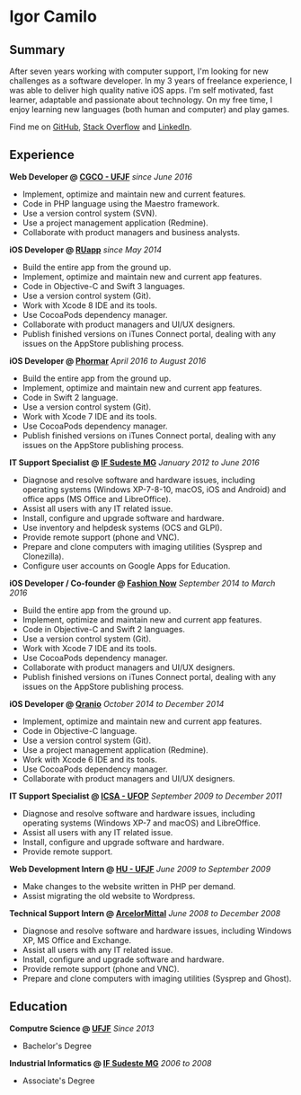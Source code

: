 ---
---

# Igor Camilo

## Summary

After seven years working with computer support, I'm looking for new challenges as a software developer. In my 3 years of freelance experience, I was able to deliver high quality native iOS apps. I'm self motivated, fast learner, adaptable and passionate about technology. On my free time, I enjoy learning new languages (both human and computer) and play games.

Find me on [GitHub](https://github.com/obitow), [Stack Overflow](https://stackoverflow.com/users/2366885) and [LinkedIn](https://linkedin.com/in/igorcamilo).

## Experience

**Web Developer @ [CGCO - UFJF](https://www.ufjf.br/cgco/)** *since June 2016*
- Implement, optimize and maintain new and current features.
- Code in PHP language using the Maestro framework.
- Use a version control system (SVN).
- Use a project management application (Redmine).
- Collaborate with product managers and business analysts.

**iOS Developer @ [RUapp](https://www.facebook.com/aplicativoru/)** *since May 2014*
- Build the entire app from the ground up.
- Implement, optimize and maintain new and current app features.
- Code in Objective-C and Swift 3 languages.
- Use a version control system (Git).
- Work with Xcode 8 IDE and its tools.
- Use CocoaPods dependency manager.
- Collaborate with product managers and UI/UX designers.
- Publish finished versions on iTunes Connect portal, dealing with any issues on the AppStore publishing process.

**iOS Developer @ [Phormar](https://phormar.com.br/)** *April 2016 to August 2016*
- Build the entire app from the ground up.
- Implement, optimize and maintain new and current app features.
- Code in Swift 2 language.
- Use a version control system (Git).
- Work with Xcode 7 IDE and its tools.
- Use CocoaPods dependency manager.
- Publish finished versions on iTunes Connect portal, dealing with any issues on the AppStore publishing process.

**IT Support Specialist @ [IF Sudeste MG](https://www.ifsudestemg.edu.br/)** *January 2012 to June 2016*
- Diagnose and resolve software and hardware issues, including operating systems (Windows XP-7-8-10, macOS, iOS and Android) and office apps (MS Office and LibreOffice).
- Assist all users with any IT related issue.
- Install, configure and upgrade software and hardware.
- Use inventory and helpdesk systems (OCS and GLPI).
- Provide remote support (phone and VNC).
- Prepare and clone computers with imaging utilities (Sysprep and Clonezilla).
- Configure user accounts on Google Apps for Education.

**iOS Developer / Co-founder @ [Fashion Now](http://www.tribunademinas.com.br/aplicativos-sobre-moda-malhacao-e-balada-vencem/)** *September 2014 to March 2016*
- Build the entire app from the ground up.
- Implement, optimize and maintain new and current app features.
- Code in Objective-C and Swift 2 languages.
- Use a version control system (Git).
- Work with Xcode 7 IDE and its tools.
- Use CocoaPods dependency manager.
- Collaborate with product managers and UI/UX designers.
- Publish finished versions on iTunes Connect portal, dealing with any issues on the AppStore publishing process.

**iOS Developer @ [Qranio](https://www.qranio.com/)** *October 2014 to December 2014*
- Implement, optimize and maintain new and current app features.
- Code in Objective-C language.
- Use a version control system (Git).
- Use a project management application (Redmine).
- Work with Xcode 6 IDE and its tools.
- Use CocoaPods dependency manager.
- Collaborate with product managers and UI/UX designers.

**IT Support Specialist @ [ICSA - UFOP](http://www.icsa.ufop.br/)** *September 2009 to December 2011*
- Diagnose and resolve software and hardware issues, including operating systems (Windows XP-7 and macOS) and LibreOffice.
- Assist all users with any IT related issue.
- Install, configure and upgrade software and hardware.
- Provide remote support.

**Web Development Intern @ [HU - UFJF](http://www.ebserh.gov.br/web/hu-ufjf/)** *June 2009 to September 2009*
- Make changes to the website written in PHP per demand.
- Assist migrating the old website to Wordpress.

**Technical Support Intern @ [ArcelorMittal](http://longos.arcelormittal.com/)** *June 2008 to December 2008*
- Diagnose and resolve software and hardware issues, including Windows XP, MS Office and Exchange.
- Assist all users with any IT related issue.
- Install, configure and upgrade software and hardware.
- Provide remote support (phone and VNC).
- Prepare and clone computers with imaging utilities (Sysprep and Ghost).

## Education

**Computre Science @ [UFJF](https://www.ufjf.br/)** *Since 2013*
- Bachelor's Degree

**Industrial Informatics @ [IF Sudeste MG](https://www.ifsudestemg.edu.br/)** *2006 to 2008*
- Associate's Degree
